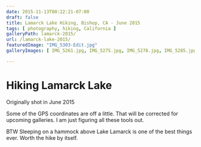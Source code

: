 ```yaml
---
date: 2015-11-13T00:22:21-07:00
draft: false
title: Lamarck Lake Hiking, Bishop, CA - June 2015
tags: [ photography, hiking, California ]
galleryPath: lamarck-2015/
url: /lamarck-lake-2015/
featuredImage: "IMG_5303-Edit.jpg"
galleryImages: [ IMG_5261.jpg, IMG_5275.jpg, IMG_5278.jpg, IMG_5285.jpg, IMG_5286.jpg, IMG_5288.jpg, IMG_5289-Edit-2.jpg, IMG_5289-Edit.jpg, IMG_5292.jpg, IMG_5294-Edit.jpg, IMG_5295.jpg, IMG_5297.jpg, IMG_5299.jpg, IMG_5300.jpg, IMG_5302.jpg, IMG_5303-Edit.jpg, IMG_5306.jpg, IMG_5307.jpg, IMG_5311.jpg, IMG_5312.jpg, IMG_5313-Edit.jpg, IMG_5315.jpg, IMG_5318.jpg, IMG_5322.jpg, IMG_5328.jpg, IMG_5329.jpg, IMG_5332.jpg, IMG_5333.jpg, IMG_5338.jpg, IMG_5339.jpg, IMG_5344.jpg, IMG_5346.jpg, IMG_5363.jpg, IMG_5371.jpg, IMG_5377.jpg, IMG_5378.jpg, IMG_5382.jpg, IMG_5388-Edit.jpg, IMG_5389.jpg, IMG_5398-2.jpg, IMG_5398.jpg, IMG_5401.jpg, IMG_5403.jpg, IMG_5405.jpg, IMG_5406.jpg, IMG_5409.jpg, IMG_5411.jpg, IMG_5413.jpg, IMG_5416.jpg, IMG_5417.jpg, IMG_5420.jpg, IMG_5422.jpg, IMG_5423.jpg, IMG_5425.jpg, IMG_5426.jpg, IMG_5428-2.jpg, IMG_5428.jpg, IMG_5430.jpg, IMG_5432.jpg, IMG_5442.jpg, IMG_5443.jpg, IMG_5444.jpg, IMG_5445.jpg, IMG_5446.jpg, IMG_5447.jpg, IMG_5449.jpg, IMG_5450.jpg, IMG_5452.jpg, IMG_5455.jpg ]

---
```


# Hiking Lamarck Lake



Originally shot in June 2015

Some of the GPS coordinates are off a little. That will be corrected for upcoming galleries. I am just figuring all these tools out.

BTW Sleeping on a hammock above Lake Lamarck is one of the best things ever. Worth the hike by itself.
